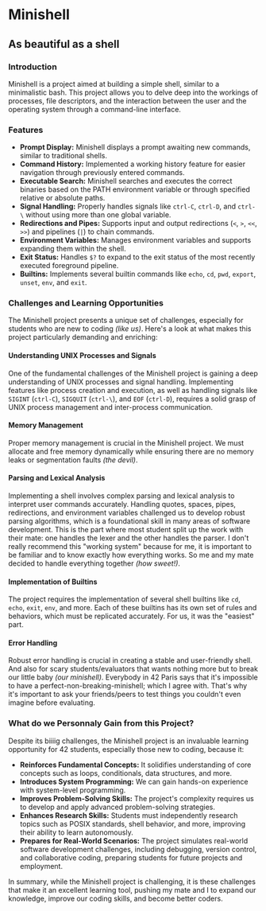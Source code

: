 # Minishell

## As beautiful as a shell

### Introduction
Minishell is a project aimed at building a simple shell, similar to a minimalistic bash. This project allows you to delve deep into the workings of processes, file descriptors, and the interaction between the user and the operating system through a command-line interface.

### Features
- **Prompt Display:** Minishell displays a prompt awaiting new commands, similar to traditional shells.
- **Command History:** Implemented a working history feature for easier navigation through previously entered commands.
- **Executable Search:** Minishell searches and executes the correct binaries based on the PATH environment variable or through specified relative or absolute paths.
- **Signal Handling:** Properly handles signals like `ctrl-C`, `ctrl-D`, and `ctrl-\` without using more than one global variable.
- **Redirections and Pipes:** Supports input and output redirections (`<`, `>`, `<<`, `>>`) and pipelines (`|`) to chain commands.
- **Environment Variables:** Manages environment variables and supports expanding them within the shell.
- **Exit Status:** Handles `$?` to expand to the exit status of the most recently executed foreground pipeline.
- **Builtins:** Implements several builtin commands like `echo`, `cd`, `pwd`, `export`, `unset`, `env`, and `exit`.

### Challenges and Learning Opportunities

The Minishell project presents a unique set of challenges, especially for students who are new to coding *(like us)*. Here's a look at what makes this project particularly demanding and enriching:

#### Understanding UNIX Processes and Signals
One of the fundamental challenges of the Minishell project is gaining a deep understanding of UNIX processes and signal handling. Implementing features like process creation and execution, as well as handling signals like `SIGINT` (`ctrl-C`), `SIGQUIT` (`ctrl-\`), and `EOF` (`ctrl-D`), requires a solid grasp of UNIX process management and inter-process communication.

#### Memory Management
Proper memory management is crucial in the Minishell project. We must allocate and free memory dynamically while ensuring there are no memory leaks or segmentation faults *(the devil)*.

#### Parsing and Lexical Analysis
Implementing a shell involves complex parsing and lexical analysis to interpret user commands accurately. Handling quotes, spaces, pipes, redirections, and environment variables challenged us to develop robust parsing algorithms, which is a foundational skill in many areas of software development.
This is the part where most student split up the work with their mate: one handles the lexer and the other handles the parser. I don't really recommend this "working system" because for me, it is important to be familiar and to know exactly how everything works. So me and my mate decided to handle everything together *(how sweet!)*.

#### Implementation of Builtins
The project requires the implementation of several shell builtins like `cd`, `echo`, `exit`, `env`, and more. Each of these builtins has its own set of rules and behaviors, which must be replicated accurately. For us, it was the "easiest" part.

#### Error Handling
Robust error handling is crucial in creating a stable and user-friendly shell. And also for scary students/evaluators that wants nothing more but to break our little baby *(our minishell)*. Everybody in 42 Paris says that it's impossible to have a perfect-non-breaking-minishell; which I agree with. That's why it's important to ask your friends/peers to test things you couldn't even imagine before evaluating.

### What do we Personnaly Gain from this Project?

Despite its biiiig challenges, the Minishell project is an invaluable learning opportunity for 42 students, especially those new to coding, because it:

- **Reinforces Fundamental Concepts:** It solidifies understanding of core concepts such as loops, conditionals, data structures, and more.
- **Introduces System Programming:** We can gain hands-on experience with system-level programming.
- **Improves Problem-Solving Skills:** The project's complexity requires us to develop and apply advanced problem-solving strategies.
- **Enhances Research Skills:** Students must independently research topics such as POSIX standards, shell behavior, and more, improving their ability to learn autonomously.
- **Prepares for Real-World Scenarios:** The project simulates real-world software development challenges, including debugging, version control, and collaborative coding, preparing students for future projects and employment.

In summary, while the Minishell project is challenging, it is these challenges that make it an excellent learning tool, pushing my mate and I to expand our knowledge, improve our coding skills, and become better coders.
